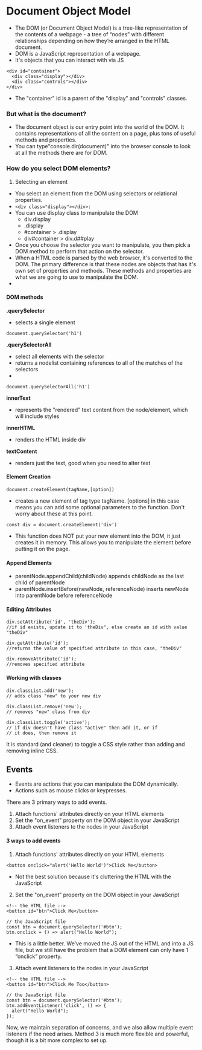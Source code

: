 # Document Object Model
- The DOM (or Document Object Model) is a tree-like representation of the contents of a webpage - a tree of “nodes” with different relationships depending on how they’re arranged in the HTML document.
- DOM is a JavaScript representation of a webpage.
- It's objects that you can interact with via JS

```
<div id="container">
  <div class="display"></div>
  <div class="controls"></div>
</div>
```
- The "container" id is a parent of the "display" and "controls" classes.

### But what is the document?
- The document object is our entry point into the world of the DOM. It contains representations of all the content on a page, plus tons of useful methods and properties.
- You can type"console.dir(document)" into the browser console to look at all the methods there are for DOM.

### How do you select DOM elements?
1. Selecting an element
- You select an element from the DOM using selectors or relational properties.
 - ```<div class="display"></div>:``` 
 - You can use display class to manipulate the DOM
   - div.display
   - .display
   - #container > .display
   - div#container > div.d##play
- Once you choose the selector you want to manipulate, you then pick a DOM method to perform that action on the selector.
- When a HTML code is parsed by the web browser, it's converted to the DOM. The primary difference is that these nodes are objects that has it's own set of properties and methods. These methods and properties are what we are going to use to manipulate the DOM.
-
#### DOM methods

**.querySelector**

- selects a single element
```
document.querySelector('h1')
```

**.querySelectorAll**

- select all elements with the selector
- returns a nodelist containing references to all of the matches of the selectors
- 

```
document.querySelectorAll('h1')
```
**innerText**

- represents the "rendered" text content from the node/element, which will include styles

**innerHTML**

- renders the HTML inside div

**textContent**
- renders just the text, good when you need to alter text

#### Element Creation
```
document.createElement(tagName,[option])
```
- creates a new element of tag type tagName. [options] in this case means you can add some optional parameters to the function. Don't worry about these at this point.

```
const div = document.createElement('div')
```

- This function does NOT put your new element into the DOM, it just creates it in memory. This allows you to manipulate the element before putting it on the page.

#### Append Elements
- parentNode.appendChild(childNode) appends childNode as the last child of parentNode
- parentNode.insertBefore(newNode, referenceNode) inserts newNode into parentNode before referenceNode

#### Editing Attributes
 ```
 div.setAttribute('id', 'theDiv');
 //if id exists, update it to 'theDiv", else create an id with value "theDiv"
 
 div.getAttribute('id');
 //returns the value of specified attribute in this case, "theDiv"
 
 div.removeAttribute('id');
 //removes specified attribute
 ```

#### Working with classes
```
div.classList.add('new');                                      
// adds class "new" to your new div

div.classList.remove('new');                                   
// removes "new" class from div

div.classList.toggle('active');                                
// if div doesn't have class "active" then add it, or if
// it does, then remove it
```
It is standard (and cleaner) to toggle a CSS style rather than adding and removing inline CSS.

## Events
- Events are actions that you can manipulate the DOM dynamically.
- Actions such as mouse clicks or keypresses.

There are 3 primary ways to add events.
1. Attach functions' attributes directly on your HTML elements 
2. Set the "on_event" property on the DOM object in your JavaScript
3. Attach event listeners to the nodes in your JavaScript

#### 3 ways to add events
1. Attach functions' attributes directly on your HTML elements 
```
<button onclick="alert('Hello World')">Click Me</button>
```
- Not the best solution because it's cluttering the HTML with the JavaScript

2. Set the "on_event" property on the DOM object in your JavaScript
```
<!-- the HTML file -->
<button id="btn">Click Me</button>
```
```
// the JavaScript file
const btn = document.querySelector('#btn');
btn.onclick = () => alert("Hello World");
```
- This is a little better. We’ve moved the JS out of the HTML and into a JS file, but we still have the problem that a DOM element can only have 1 “onclick” property.

3. Attach event listeners to the nodes in your JavaScript
```
<!-- the HTML file -->
<button id="btn">Click Me Too</button>
```
```
// the JavaScript file
const btn = document.querySelector('#btn');
btn.addEventListener('click', () => {
  alert("Hello World");
});
```
Now, we maintain separation of concerns, and we also allow multiple event listeners if the need arises. Method 3 is much more flexible and powerful, though it is a bit more complex to set up.


